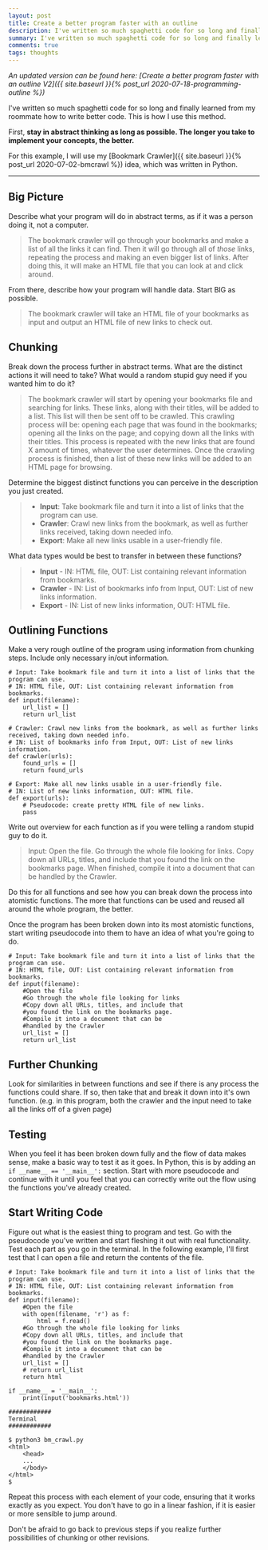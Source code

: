 ```yaml
---
layout: post
title: Create a better program faster with an outline
description: I've written so much spaghetti code for so long and finally learned from my roommate how to write better code. This is how I use this method.
summary: I've written so much spaghetti code for so long and finally learned from my roommate how to write better code. This is how I use this method.
comments: true
tags: thoughts
---
```


*An updated version can be found here: [Create a better program faster with an outline V2]({{ site.baseurl }}{% post_url 2020-07-18-programming-outline %})*

I've written so much spaghetti code for so long and finally learned from my roommate how to write better code. This is how I use this method.

First, **stay in abstract thinking as long as possible. The longer you take to implement your concepts, the better.**

For this example, I will use my [Bookmark Crawler]({{ site.baseurl }}{% post_url 2020-07-02-bmcrawl %}) idea, which was written in Python.

---

Big Picture
---

Describe what your program will do in abstract terms, as if it was a person doing it, not a computer.

>The bookmark crawler will go through your bookmarks and make a list of all the links it can find. Then it will go through all of *those* links, repeating the process and making an even bigger list of links. After doing this, it will make an HTML file that you can look at and click around.

From there, describe how your program will handle data. Start BIG as possible.

>The bookmark crawler will take an HTML file of your bookmarks as input and output an HTML file of new links to check out.

Chunking
---

Break down the process further in abstract terms. What are the distinct actions it will need to take? What would a random stupid guy need if you wanted him to do it?

>The bookmark crawler will start by opening your bookmarks file and searching for links. These links, along with their titles, will be added to a list. This list will then be sent off to be crawled. This crawling process will be: opening each page that was found in the bookmarks; opening all the links on the page; and copying down all the links with their titles. This process is repeated with the new links that are found X amount of times, whatever the user determines. Once the crawling process is finished, then a list of these new links will be added to an HTML page for browsing.

Determine the biggest distinct functions you can perceive in the description you just created.

> * **Input**: Take bookmark file and turn it into a list of links that the program can use.
> * **Crawler**: Crawl new links from the bookmark, as well as further links received, taking down needed info.
> * **Export**: Make all new links usable in a user-friendly file.

What data types would be best to transfer in between these functions?

> * **Input** - IN: HTML file, OUT: List containing relevant information from bookmarks.
> * **Crawler** - IN: List of bookmarks info from Input, OUT: List of new links information.
> * **Export** - IN: List of new links information, OUT: HTML file.

Outlining Functions
---

Make a very rough outline of the program using information from chunking steps. Include only necessary in/out information.
	
```
# Input: Take bookmark file and turn it into a list of links that the program can use.
# IN: HTML file, OUT: List containing relevant information from bookmarks.
def input(filename):
	url_list = []
	return url_list
	
# Crawler: Crawl new links from the bookmark, as well as further links received, taking down needed info.
# IN: List of bookmarks info from Input, OUT: List of new links information.
def crawler(urls):
	found_urls = []
	return found_urls
	
# Export: Make all new links usable in a user-friendly file.
# IN: List of new links information, OUT: HTML file.
def export(urls):
	# Pseudocode: create pretty HTML file of new links.
	pass
```
		
Write out overview for each function as if you were telling a random stupid guy to do it.

> Input: Open the file. Go through the whole file looking for links. Copy down all URLs, titles, and include that you found the link on the bookmarks page. When finished, compile it into a document that can be handled by the Crawler.

Do this for all functions and see how you can break down the process into atomistic functions. The more that functions can be used and reused all around the whole program, the better.

Once the program has been broken down into its most atomistic functions, start writing pseudocode into them to have an idea of what you're going to do.

```
# Input: Take bookmark file and turn it into a list of links that the program can use.
# IN: HTML file, OUT: List containing relevant information from bookmarks.
def input(filename):
	#Open the file
	#Go through the whole file looking for links
	#Copy down all URLs, titles, and include that
	#you found the link on the bookmarks page.
	#Compile it into a document that can be 
	#handled by the Crawler
	url_list = []
	return url_list
```

Further Chunking
---
		
Look for similarities in between functions and see if there is any process the functions could share. If so, then take that and break it down into it's own function. (e.g. in this program, both the crawler and the input need to take all the links off of a given page)

Testing
---
When you feel it has been broken down fully and the flow of data makes sense, make a basic way to test it as it goes. In Python, this is by adding an ```if __name__ == '__main__':``` section. Start with more pseudocode and continue with it until you feel that you can correctly write out the flow using the functions you've already created.

Start Writing Code
---
Figure out what is the easiest thing to program and test. Go with the pseudocode you've written and start fleshing it out with real functionality. Test each part as you go in the terminal. In the following example, I'll first test that I can open a file and return the contents of the file.

```
# Input: Take bookmark file and turn it into a list of links that the program can use.
# IN: HTML file, OUT: List containing relevant information from bookmarks.
def input(filename):
	#Open the file
	with open(filename, 'r') as f:
		html = f.read()
	#Go through the whole file looking for links
	#Copy down all URLs, titles, and include that
	#you found the link on the bookmarks page.
	#Compile it into a document that can be 
	#handled by the Crawler
	url_list = []
	# return url_list
	return html
	
if __name__ = '__main__':
	print(input('bookmarks.html'))
	
############
Terminal
############

$ python3 bm_crawl.py
<html>
	<head>
	...
	</body>
</html>
$
```
Repeat this process with each element of your code, ensuring that it works exactly as you expect. You don't have to go in a linear fashion, if it is easier or more sensible to jump around.

Don't be afraid to go back to previous steps if you realize further possibilities of chunking or other revisions.